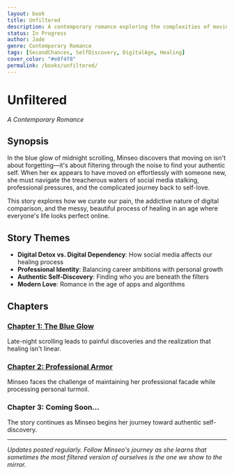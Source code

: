 ```yaml
---
layout: book
title: Unfiltered
description: A contemporary romance exploring the complexities of moving on and finding yourself again in the digital age.
status: In Progress
author: Jade
genre: Contemporary Romance
tags: [SecondChances, SelfDiscovery, DigitalAge, Healing]
cover_color: "#e8f4f8"
permalink: /books/unfiltered/
---
```


# Unfiltered

*A Contemporary Romance*

## Synopsis

In the blue glow of midnight scrolling, Minseo discovers that moving on isn't about forgetting—it's about filtering through the noise to find your authentic self. When her ex appears to have moved on effortlessly with someone new, she must navigate the treacherous waters of social media stalking, professional pressures, and the complicated journey back to self-love.

This story explores how we curate our pain, the addictive nature of digital comparison, and the messy, beautiful process of healing in an age where everyone's life looks perfect online.

## Story Themes
- **Digital Detox vs. Digital Dependency**: How social media affects our healing process
- **Professional Identity**: Balancing career ambitions with personal growth  
- **Authentic Self-Discovery**: Finding who you are beneath the filters
- **Modern Love**: Romance in the age of apps and algorithms

## Chapters

<div class="chapter-list">
  <div class="chapter-item">
    <h3><a href="{{ '/chapter1' | relative_url }}">Chapter 1: The Blue Glow</a></h3>
    <p>Late-night scrolling leads to painful discoveries and the realization that healing isn't linear.</p>
  </div>
  
  <div class="chapter-item">
    <h3><a href="{{ '/chapter2' | relative_url }}">Chapter 2: Professional Armor</a></h3>
    <p>Minseo faces the challenge of maintaining her professional facade while processing personal turmoil.</p>
  </div>
  
  <div class="chapter-item coming-soon">
    <h3>Chapter 3: Coming Soon...</h3>
    <p>The story continues as Minseo begins her journey toward authentic self-discovery.</p>
  </div>
</div>

---

*Updates posted regularly. Follow Minseo's journey as she learns that sometimes the most filtered version of ourselves is the one we show to the mirror.*
